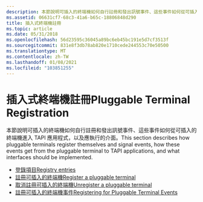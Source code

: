```yaml
---
description: 本節說明可插入的終端機如何自行註冊和發出訊號事件、這些事件如何從可插入的終端機進入 TAPI 應用程式，以及應執行的介面。
ms.assetid: 06631cf7-68c3-41a6-b65c-18806848d290
title: 插入式終端機註冊
ms.topic: article
ms.date: 05/31/2018
ms.openlocfilehash: 56d23595c36045a89bc6eb45bc191e5d7cf3513f
ms.sourcegitcommit: 831e8f3db78ab820e1710cede244553c70e50500
ms.translationtype: MT
ms.contentlocale: zh-TW
ms.lasthandoff: 01/08/2021
ms.locfileid: "103851255"
---
```

# <a name="pluggable-terminal-registration"></a><span data-ttu-id="21491-103">插入式終端機註冊</span><span class="sxs-lookup"><span data-stu-id="21491-103">Pluggable Terminal Registration</span></span>

<span data-ttu-id="21491-104">本節說明可插入的終端機如何自行註冊和發出訊號事件、這些事件如何從可插入的終端機進入 TAPI 應用程式，以及應執行的介面。</span><span class="sxs-lookup"><span data-stu-id="21491-104">This section describes how pluggable terminals register themselves and signal events, how these events get from the pluggable terminal to TAPI applications, and what interfaces should be implemented.</span></span>

-   [<span data-ttu-id="21491-105">登錄項目</span><span class="sxs-lookup"><span data-stu-id="21491-105">Registry entries</span></span>](registry-entries.md)
-   [<span data-ttu-id="21491-106">註冊可插入的終端機</span><span class="sxs-lookup"><span data-stu-id="21491-106">Register a pluggable terminal</span></span>](register-a-pluggable-terminal.md)
-   [<span data-ttu-id="21491-107">取消註冊可插入的終端機</span><span class="sxs-lookup"><span data-stu-id="21491-107">Unregister a pluggable terminal</span></span>](unregister-a-pluggable-terminal.md)
-   [<span data-ttu-id="21491-108">註冊可插入的終端機事件</span><span class="sxs-lookup"><span data-stu-id="21491-108">Registering for Pluggable Terminal Events</span></span>](registering-for-pluggable-terminal-events.md)

 

 



